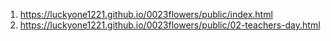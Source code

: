 <!--https://github.com/luckyone1221/0023flowers-->
1. <https://luckyone1221.github.io/0023flowers/public/index.html>
1. <https://luckyone1221.github.io/0023flowers/public/02-teachers-day.html>